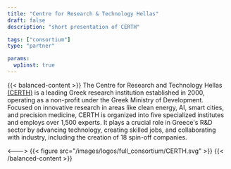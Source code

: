 ```yaml
---
title: "Centre for Research & Technology Hellas"
draft: false
description: "short presentation of CERTH"

tags: ["consortium"]
type: "partner"

params:
  wp1inst: true
--- 
```

{{< balanced-content >}}
The Centre for Research and Technology Hellas [(CERTH)](https://www.certh.gr/root.en.aspx) is a leading Greek research institution established in 2000, operating as a non-profit under the Greek Ministry of Development. Focused on innovative research in areas like clean energy, AI, smart cities, and precision medicine, CERTH is organized into five specialized institutes and employs over 1,500 experts. It plays a crucial role in Greece's R&D sector by advancing technology, creating skilled jobs, and collaborating with industry, including the creation of 18 spin-off companies.

<--->
{{< figure src="/images/logos/full_consortium/CERTH.svg" >}}
{{< /balanced-content >}}
